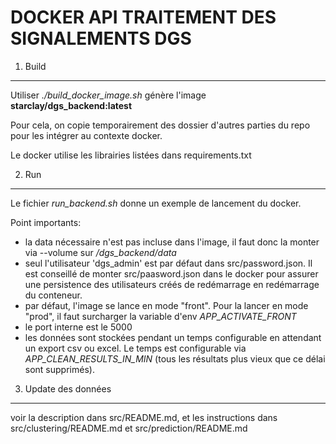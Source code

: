 DOCKER API TRAITEMENT DES SIGNALEMENTS DGS
============================================


1. Build
--------

Utiliser *./build_docker_image.sh* génère l'image **starclay/dgs_backend:latest**

Pour cela, on copie temporairement des dossier d'autres parties du repo pour les intégrer au contexte docker.

Le docker utilise les librairies listées dans requirements.txt


2. Run
------

Le fichier *run_backend.sh* donne un exemple de lancement du docker.

Point importants:

- la data nécessaire n'est pas incluse dans l'image, il faut donc la monter via --volume sur */dgs_backend/data*
- seul l'utilisateur 'dgs_admin' est par défaut dans src/password.json. Il est conseillé de monter src/paasword.json dans le docker
pour assurer une persistence des utilisateurs créés de redémarrage en redémarrage du conteneur.
- par défaut, l'image se lance en mode "front". Pour la lancer en mode "prod", il faut surcharger la variable d'env *APP_ACTIVATE_FRONT*
- le port interne est le 5000
- les données sont stockées pendant un temps configurable en attendant un export csv ou excel. Le temps est configurable via *APP_CLEAN_RESULTS_IN_MIN* (tous les résultats plus vieux que ce délai sont supprimés).


3. Update des données
---------------------

voir la description dans src/README.md, et les instructions dans src/clustering/README.md et src/prediction/README.md